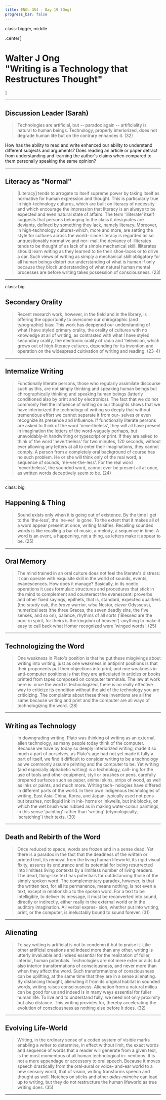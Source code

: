 ```yaml
---
title: ENGL 354 - Day 19 (Ong)
progress_bar: false
---
```


class: bigger, middle

.center[
# Walter J Ong <br> "Writing is a Technology that Restructures Thought"
]

---
## Discussion Leader (Sarah)

> Technologies are artificial, but -- paradox again -- artificiality is natural to human beings. Technology, properly interiorized, does not degrade human life but on the contrary enhances it. (32)

How has the ability to read and write enhanced our ability to understand different subjects and arguments? Does reading an article or paper detract from understanding and learning the author's claims when compared to them personally speaking the same opinion?

---
## Literacy as "Normal"


> [Literacy] tends to arrogate to itself supreme power by taking itself as normative for human expression and thought. This is particularly true in high-technology cultures, which are built on literacy of necessity and which encourage the impression that literacy is an always to be expected and even natural state of affairs. The term 'illiterate' itself suggests that persons belonging to the class it designates are deviants, defined by something they lack, namely literacy. Moreover, in high-technology cultures-which, more and more, are setting the style for cultures across the world- since literacy is regarded as so unquestionably normative and nor- mal, the deviancy of illiterates tends to be thought of as lack of a simple mechanical skill. Illiterates should learn writing as they learned to tie their shoe-laces or to drive a car. Such views of writing as simply a mechanical skill obligatory for all human beings distort our understanding of what is human if only because they block understanding of what natural human mental processes are before writing takes possession of consciousness. (23)
---
class: big
## Secondary Orality

> Recent research work, however, in the field and in the library, is offering the opportunity to overcome our chirographic (and typographic) bias: This work has deepened our understanding of what I have styled primary orality, the orality of cultures with no knowledge at all of writing, as contrasted with what I have styled secondary orality, the electronic orality of radio and 'television, which grows out of high-literacy cultures, depending for its invention and operation on the widespread cultivation of writing and reading. (23-4)

---
## Internalize Writing

> Functionally literate persons, those who regularly assimilate discourse such as this, are not simply thinking and speaking human beings but chirographically thinking and speaking human beings (latterly conditioned also by print and by electronics). The fact that we do not commonly feel the influence of writing on our thoughts shows that we have interiorized the technology of writing so deeply that without tremendous effort we cannot separate it from our- selves or even recognize its presence and influence. If functionally literate persons are asked to think of the word 'nevertheless', they will all have present in imagination the letters of the word-vaguely perhaps, but unavoidably-in handwriting or typescript or print. If they are asked to think of the word 'nevertheless' for two minutes, 120 seconds, without ever allowing any letters at all to enter their imaginations, they cannot comply. A person from a completely oral background of course has no such problem. He or she will think only of the real word, a sequence of sounds, 'ne-ver-the-less'. For the real word 'nevertheless', the sounded word, cannot ever be present all at once, as written words deceptively seem to be. (24)

---
class: big
## Happening & Thing

> Sound exists only when it is going out of existence. By the time I get to the 'the-less', the 'ne-ver' is gone. To the extent that it makes all of a word appear present at once, writing falsifies. Recalling sounded words is like recalling a bar of music, a melody, a sequence in time. A word is an event, a happening, not a thing, as letters make it appear to be. (25)
---
## Oral Memory

> The mind trained in an oral culture does not feel the literate's distress: it can operate with exquisite skill in the world of sounds, events, evanescences. How does it manage? Basically, in its noetic operations it uses formulaic structures and procedures that stick in the mind to complement and counteract the evanescent: proverbs and other fixed sayings, epithets, that is, standard, expected qualifiers (the *sturdy* oak, the *brave* warrior, *wise* Nestor, *clever* Odysseus), numerical sets (the three Graces, the seven deadly sins, the five senses, and so on), balance, rhythms of all sorts ('Blessed are the poor in spirit, for theirs is the kingdom of heaven')-anything to make it easy to call back what Homer recognized were 'winged words'. (25)
---
## Technologizing the Word

> One weakness in Plato's position is that he put these misgivings about writing into writing, just as one weakness in antiprint positions is that their proponents put their objections into print, and one weakness in anti-computer positions is that they are articulated in articles or books printed from tapes composed on computer terminals. The law at work here is: once the word is technologized, there is no really effective way to criticize its condition without the aid of the technology you are criticizing. The complaints about these three inventions are all the same because writing and print and the computer are all ways of technologizing the word. (28)
---
## Writing as Technology

> In downgrading writing, Plato was thinking of writing as an external, alien technology, as many people today think of the computer. Because we have by today so deeply interiorized writing, made it so much a part of ourselves, as Plato's age had not yet made it fully a part of itself, we find it difficult to consider writing to be a technology as we commonly assume printing and the computer to be. Yet writing (and especially alphabetic writing) is a technology, call- ing for the use of tools and other equipment, styli or brushes or pens, carefully prepared surfaces such as paper, animal skins, strips of wood, as well as inks or paints, and much more. Writing tech- nologies have differed in different parts of the world. In their own indigenous technologies of writing, East Asia-China, Korea, and Japan-typically used not pens but brushes, not liquid ink in ink- horns or inkwells, but ink blocks, on which the wet brush was rubbed as in making water-colour paintings, in this sense 'painting' rather than 'writing' (etymologically, 'scratching') their texts. (30)
---
## Death and Rebirth of the Word

> Once reduced to space, words are frozen and in a sense dead. Yet there is a paradox in the fact that the deadness of the written or printed text, its removal from the living human lifeworld, its rigid visual fixity, assures its endurance and its potential for being resurrected into limitless living contexts by a limitless number of living readers. The dead, thing-like text has potentials far outdistancing those of the simply spoken word. The complementary paradox, however, is that the written text, for all its permanence, means nothing, is not even a text, except in relationship to the spoken word. For a text to be intelligible, to deliver its message, it must be reconverted into sound, directly or indirectly, either really in the external world or in the auditory imagination. All verbal expres- sion, whether put into writing, print, or the computer, is ineluctably bound to sound forever. (31)
---
## Alienating

> To say writing is artificial is not to condemn it but to praise it. Like other artificial creations and indeed more than any other, writing is utterly invaluable and indeed essential for the realization of fuller, interior, human potentials. Technologies are not mere exterior aids but also interior transformations of consciousness, and never more than when they affect the word. Such transformations of consciousness can be uplifting, at the same time that they are in a sense alienating. By distancing thought, alienating it from its original habitat in sounded words, writing raises consciousness. Alienation from a natural milieu can be good for us and indeed is in many ways essential for fuller human life. To live and to understand fully, we need not only proximity but also distance. This writing provides for, thereby accelerating the evolution of consciousness as nothing else before it does. (32)
---
## Evolving Life-World

> Writing, in the ordinary sense of a coded system of visible marks enabling a writer to determine, in effect without limit, the exact words and sequence of words that a reader will generate from a given text, is the most momentous of all human technological in- ventions. It is not a mere appendage or accessory to oral speech. Because it moves speech drastically from the oral-aural or voice- and-ear world to a new sensory world, that of vision, writing transforms speech and thought as well. Notches on sticks and other *aides-mimoire* can lead up to writing, but they do not restructure the human lifeworld as true writing does. (35)

---